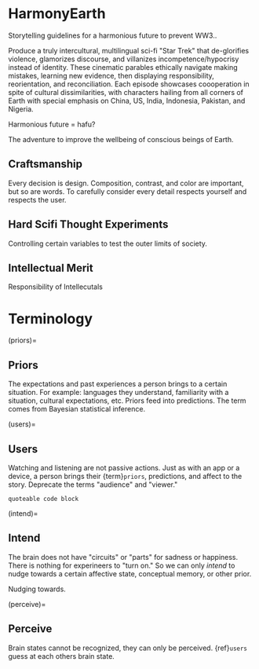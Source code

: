 # HarmonyEarth

Storytelling guidelines for a harmonious future to prevent WW3.. 

Produce a truly intercultural, multilingual sci-fi "Star Trek" that de-glorifies violence, glamorizes discourse, and villanizes incompetence/hypocrisy instead of identity. These cinematic parables ethically navigate making mistakes, learning new evidence, then displaying responsibility, reorientation, and reconciliation. Each episode showcases coooperation in spite of cultural dissimilarities, with characters hailing from all corners of Earth with special emphasis on China, US, India, Indonesia, Pakistan, and Nigeria.

Harmonious future = hafu?

The adventure to improve the wellbeing of conscious beings of Earth.

## Craftsmanship
Every decision is design. Composition, contrast, and color are important, but so are words. To carefully consider every detail respects yourself and respects the user.

## Hard Scifi Thought Experiments
Controlling certain variables to test the outer limits of society.

## Intellectual Merit
Responsibility of Intellecutals



# Terminology

(priors)=
## Priors
The expectations and past experiences a person brings to a certain situation. For example: languages they understand, familiarity with a situation, cultural expectations, etc. Priors feed into predictions. The term comes from Bayesian statistical inference.

(users)=
## Users
Watching and listening are not passive actions. Just as with an app or a device, a person brings their {term}`priors`, predictions, and affect to the story. Deprecate the terms "audience" and "viewer." 

    quoteable code block

(intend)=
## Intend
The brain does not have "circuits" or "parts" for sadness or happiness. There is nothing for experineers to "turn on." So we can only *intend* to nudge towards a certain affective state, conceptual memory, or other prior.

Nudging towards.

(perceive)=
## Perceive
Brain states cannot be recognized, they can only be perceived. {ref}`users` guess at each others brain state.
